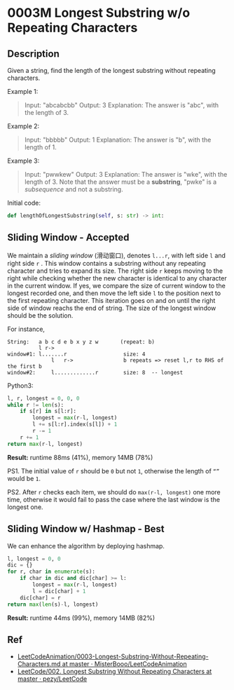 # 0003M Longest Substring w/o Repeating Characters

## Description

Given a string, find the length of the longest substring without repeating characters.

Example 1:

> Input: "abcabcbb"
> Output: 3 
> Explanation: The answer is "abc", with the length of 3. 

Example 2:

> Input: "bbbbb"
> Output: 1
> Explanation: The answer is "b", with the length of 1.

Example 3:

> Input: "pwwkew"
> Output: 3
> Explanation: The answer is "wke", with the length of 3. 
> Note that the answer must be a **substring**, "pwke" is a *subsequence* and not a substring.

Initial code:

```python
def lengthOfLongestSubstring(self, s: str) -> int:
```

## Sliding Window - Accepted

We maintain a *sliding window* (滑动窗口), denotes `l...r`, with left side `l` and right side `r` . This window contains a substring without any repeating character and tries to expand its size. The right side  `r`  keeps moving to the right while checking whether the new character is identical to any character in the current window. If yes, we compare the size of current window to the longest recorded one, and then move the left side `l`  to the position next to the first repeating character. This iteration goes on and on until the right side of window reachs the end of string. The size of the longest window should be the solution.

For instance,

```
String:   a b c d e b x y z w       (repeat: b)
          l r->                      
window#1: l.......r                  size: 4
              l   r->                b repeats => reset l,r to RHS of the first b
window#2:     l.............r        size: 8  -- longest
```

Python3:

```python
l, r, longest = 0, 0, 0
while r != len(s):
    if s[r] in s[l:r]:
        longest = max(r-l, longest)
        l += s[l:r].index(s[l]) + 1
        r -= 1
    r += 1
return max(r-l, longest)
```

**Result:** runtime 88ms (41%), memory 14MB (78%)

 PS1. The initial value of `r` should be `0` but not `1`, otherwise the length of `“”` would be `1`.

PS2. After `r` checks each item, we should do `max(r-l, longest)` one more time, otherwise it would fail to pass the case where the last window is the longest one.

## Sliding Window w/ Hashmap - Best

We can enhance the algorithm by deploying hashmap.

```python
l, longest = 0, 0
dic = {}
for r, char in enumerate(s):
    if char in dic and dic[char] >= l:
        longest = max(r-l, longest)
        l = dic[char] + 1
    dic[char] = r
return max(len(s)-l, longest)
```

**Result:** runtime 44ms (99%), memory 14MB (82%)

## Ref

* [LeetCodeAnimation/0003-Longest-Substring-Without-Repeating-Characters.md at master · MisterBooo/LeetCodeAnimation](https://github.com/MisterBooo/LeetCodeAnimation/blob/master/0003-Longest-Substring-Without-Repeating-Characters/Article/0003-Longest-Substring-Without-Repeating-Characters.md)
* [LeetCode/002. Longest Substring Without Repeating Characters at master · pezy/LeetCode](https://github.com/pezy/LeetCode/tree/master/002.%20Longest%20Substring%20Without%20Repeating%20Characters) 